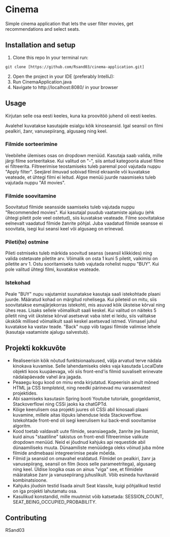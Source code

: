 # Cinema

Simple cinema application that lets the user filter movies, get recommendations and select seats.

## Installation and setup

1) Clone this repo
In your terminal run:
```
git clone [https://github.com/Rsand03/cinema-application.git]
```
2) Open the project in your IDE (preferably IntelliJ):
3) Run CinemaApplication.java
4) Navigate to http://localhost:8080/ in your browser

## Usage
Kirjutan selle osa eesti keeles, kuna ka proovitöö juhend oli eesti keeles.

Avalehel kuvatakse kasutajale esialgu kõik kinoseansid. Igal seansil on filmi pealkiri, žanr, vanusepiirang, algusaeg ning keel.
### Filmide sorteerimine
Veebilehe ülemises osas on dropdown menüüd. Kasutaja saab valida, mille järgi filme sorteeritakse. Kui valitud on "-", siis antud kategooria alusel filme ei filtreerita. Filtreerimise teostamiseks tuleb paremal pool vajutada nuppu "Apply filter". Seejärel ilmuvad sobivad filmid ekraanile või kuvatakse veateade, et ühtegi filmi ei leitud. Algse menüü juurde naasmiseks tuleb vajutada nuppu "All movies".

### Filmide soovitamine
Soovitatud filmide seansside saamiseks tuleb vajutada nuppu "Recommended movies". Kui kasutajal puudub vaatamiste ajalugu (ehk ühtegi piletit pole veel ostetud), siis kuvatakse veateade. Filme soovitatakse eelnevalt vaadatud filmide žanrite põhjal. Juba vaadatud filmide seansse ei soovitata, isegi kui seansi keel või algusaeg on erinevad.

### Pileti(te) ostmine
Pileti ostmiseks tuleb märkida soovitud seanss (seansil klikkides) ning valida ostetavate piletite arv. Võimalik on osta 1 kuni 5 piletit, vaikimisi on piletite arv 1. Ostu sooritamiseks tuleb vajutada rohelist nuppu "BUY". Kui pole valitud ühtegi filmi, kuvatakse veateade.

### Istekohad
Peale "BUY" nupu vajutamist suunatakse kasutaja saali istekohtade plaani juurde. Määratud kohad on märgitud rohelisega. Kui pileteid on mitu, siis soovitatakse esmajärjekorras istekohti, mis asuvad kõik üksteise kõrval ning ühes reas. Lisaks sellele võimalikult saali keskel. Kui valitud on näiteks 5 piletit ning viit üksteise kõrval asetsevat vaba istet ei leidu, siis valitakse ükskõik millised võimalikult saali keskel asetsevad istmed. Viimasel juhul kuvatakse ka vastav teade. "Back" nupp viib tagasi filmide valimise lehele (kasutaja vaatamiste ajalugu salvestub).

## Projekti kokkuvõte
* Realiseerisin kõik nõutud funktsionaalsused, välja arvatud terve nädala kinokava kuvamise. Selle lahendamiseks oleks vaja kasutada LocalDate objekti koos kuupäevaga, või siis front-end'is filmid suvaliselt erinevate nädalapäevade vahel ära jagada.
* Peaaegu kogu kood on minu enda kirjutatud. Kopeerisin ainult mõned HTML ja CSS *template*id, ning needki pärinevad mu varasematest projektides.
* Abi saamiseks kasutasin Spring booti Youtube tutoriale, googeldamist, Stackoverflowi ning CSSi jaoks ka chatGPTd.
* Kõige keerulisem osa projekti juures oli CSSi abil kinosaali plaani kuvamine, millele aitas lõpuks lahenduse leida Stackoverflow. Istekohtade front-end oli isegi keerulisem kui back-endi soovitamise algoritm.
* Kood toetab valdavalt uute filmide, seansiaegade, žanrite jne lisamist, kuid ainus "staatiline" takistus on front-endi filtreerimise valikute dropdown menüüd. Neid ei jõudnud kahjuks api requestide abil dünaamiliseks muuta. Dünaamiliste menüüdega oleks võinud juba mõne filmide andmebaasi integreerimise peale mõelda.
* Filmid ja seansid on omavahel eraldatud. Filmidel on pealkiri, žanr ja vanusepiirang, seansil on film (koos selle parameetritega), algusaeg ning keel. Üldise loogika osas on ainus "viga" see, et filmidele määratakse žanr ja vanusepiirang juhuslikult. Võib esineda huvitavaid kombinatsioone.
* Kahjuks jõudsin testid lisada ainult Seat klassile, kuigi põhjalikud testid on iga projekti lahutamatu osa.
* Kasulikud konstandid, mille muutmist võib katsetada: SESSION_COUNT, SEAT_BEING_OCCUPIED_PROBABILITY.

## Contributing

RSand03
